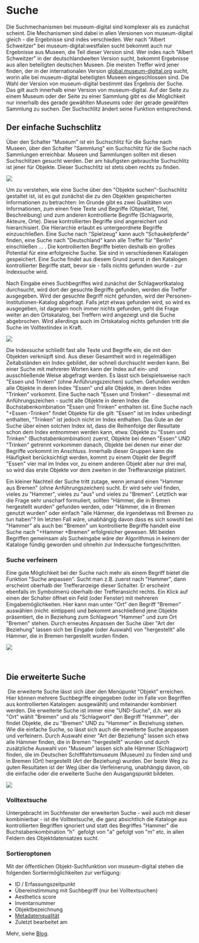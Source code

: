 Suche
=====

Die Suchmechanismen bei museum-digital sind komplexer als es zunächst
scheint. Die Mechanismen sind dabei in allen Versionen von
museum-digital gleich - die Ergebnisse sind indes verschieden. Wer nach
\"Albert Schweitzer\" bei museum-digital:westfalen sucht bekommt auch
nur Ergebnisse aus Museen, die Teil dieser Version sind. Wer indes nach
\"Albert Schweitzer\" in der deutschlandweiten Version sucht, bekommt
Ergebnisse aus allen beteiligten deutschen Museen. Die meisten Treffer
wird jener finden, der in der internationalen Version
[global.museum-digital.org](https://global.museum-digital.org/) sucht,
worin alle bei museum-digital beteiligten Museen eingeschlossen sind.
Die Wahl der Version von museum-digital bestimmt das Ergebnis der Suche.
Das gilt auch innerhalb einer Version von museum-digital. Auf der Seite
zu einem Museum oder der Seite zu einer Sammlung gibt es die Möglichkeit
nur innerhalb des gerade gewählten Museums oder der gerade gewählten
Sammlung zu suchen. Der Suchschlitz ändert seine Funktion entsprechend.

Der einfache Suchschlitz
------------------------

Über den Schalter \"Museum\" ist ein Suchschlitz für die Suche nach
Museen, über den Schalter \"Sammlung\" ein Suchschlitz für die Suche
nach Sammlungen erreichbar. Museen und Sammlungen sollten mit diesen
Suchschlitzen gesucht werden. Der am häufigsten gebrauchte Suchschlitz
ist jener für Objekte. Dieser Suchschlitz ist stets oben rechts zu
finden.

![](../assets/frontend/search/searches.jpg)

Um zu verstehen, wie eine Suche über den \"Objekte suchen\"-Suchschlitz
gestaltet ist, ist es gut zunächst die zu den Objekten gespeicherten
Informationen zu betrachten: Im Grunde gibt es zwei Qualitäten von
Informationen, zum einen freie Texte und Begriffe (Objektart, Titel,
Beschreibung) und zum anderen kontrollierte Begriffe (Schlagworte,
Akteure, Orte). Diese kontrollierten Begriffe sind angereichert und
hierarchisiert. Die Hierarchie erlaubt es untergeordnete Begriffe
einzuschließen. Eine Suche nach \"Spielzeug\" kann auch
\"Schaukelpferde\" finden, eine Suche nach \"Deutschland\" kann alle
Treffer für \"Berlin\" einschließen \... . Die kontrollierten Begriffe
bieten deshalb ein großes Potential für eine erfolgreiche Suche. Sie
sind in verschiedenen Katalogen gespeichert. Eine Suche findet aus
diesem Grund zuerst in den Katalogen kontrollierter Begriffe statt,
bevor sie - falls nichts gefunden wurde - zur Indexsuche wird.

Nach Eingabe eines Suchbegriffes wird zunächst der Schlagwortkatalog
durchsucht, wird dort der gesuchte Begriffe gefunden, werden die Treffer
ausgegeben. Wird der gesuchte Begriff nicht gefunden, wird der
Personen-Institutionen-Katalog abgefragt. Falls jetzt etwas gefunden
wird, so wird es ausgegeben, ist dagegen noch immer nichts gefunden,
geht die Frage weiter an den Ortskatalog, bei Treffern wird angezeigt
und die Suche abgebrochen. Wird allerdings auch im Ortskatalog nichts
gefunden tritt die Suche im Volltextindex in Kraft.

![](../assets/frontend/search/suchweg.JPG)

Die Indexsuche schließt fast alle Texte und Begriffe ein, die mit den
Objekten verknüpft sind. Aus dieser Gesamtheit wird in regelmäßigen
Zeitabständen ein Index gebildet, der schnell durchsucht werden kann.
Bei einer Suche mit mehreren Worten kann der Index auf ein- und
ausschließende Weise abgefragt werden. Es lässt sich beispielsweise nach
\"Essen und Trinken\" (ohne Anführungszeichen) suchen. Gefunden werden
alle Objekte in deren Index \"Essen\" und alle Objekte, in deren Index
\"Trinken\" vorkommt. Eine Suche nach \"Essen und Trinken\" - diesesmal
mit Anführungszeichen - sucht alle Objekte in deren Index die
Buchstabenkombination \"Essen und Trinken\" enthalten ist. Eine Suche
nach \"+Essen -Trinken\" findet Objekte für die gilt: \"Essen\" ist im
Index unbedingt enthalten, \"Trinken\" ist jedoch nicht im Index
enthalten. Das Gute an der Suche über einen solchen Index ist, dass die
Reihenfolge der Resultate schon dem Index entnommen werden kann, etwa:
Objekte zu \"Essen und Trinken\" (Buchstabenkombination) zuerst, Objekte
bei denen \"Essen\" UND \"Trinken\" getrennt vorkommen danach, Objekte
bei denen nur einer der Begriffe vorkommt im Anschluss. Innerhalb dieser
Gruppen kann die Häufigkeit berücksichtigt werden, kommt zu einem Objekt
der Begriff \"Essen\" vier mal im Index vor, zu einem anderen Objekt
aber nur drei mal, so wird das erste Objekte vor dem zweiten in der
Trefferanzeige platziert.

Ein kleiner Nachteil der Suche tritt zutage, wenn jemand einen \"Hammer
aus Bremen\" (ohne Anführungszeichen) sucht. Er wird sehr viel finden,
vieles zu \"Hammer\", vieles zu \"aus\" und vieles zu \"Bremen\".
Letztlich war die Frage sehr unscharf formuliert, sollten \"Hämmer, die
in Bremen hergestellt wurden\" gefunden werden, oder \"Hämmer, die in
Bremen genutzt wurden\" oder einfach \"alle Hämmer, die irgendetwas mit
Bremen zu tun haben\"? Im letzten Fall wäre, unabhängig davon dass es
sich sowohl bei \"Hammer\" als auch bei \"Bremen\" um kontrollierte
Begriffe handelt eine Suche nach \"+Hammer +Bremen\" erfolgreicher
gewesen. Mit beiden Begriffen gemeinsam als Sucheingabe wäre der
Algorithmus in keinem der Kataloge fündig geworden und ohnehin zur
Indexsuche fortgeschritten.

### Suche verfeinern

Eine gute Möglichkeit bei der Suche nach mehr als einem Begriff bietet
die Funktion \"Suche anpassen\". Sucht man z.B. zuerst nach \"Hammer\",
dann erscheint oberhalb der Trefferanzeige dieser Schalter. Er erscheint
ebenfalls im Symbolmenü oberhalb der Trefferansicht rechts. Ein Klick
auf einen der Schalter öffnet ein Feld (oder Fenster) mit mehreren
Eingabemöglichkeiten. Hier kann man unter \"Ort\" den Begriff \"Bremen\"
auswählen (nicht: eintippen) und bekommt anschließend jene Objekte
präsentiert, die in Beziehung zum Schlagwort \"Hammer\" und zum Ort
\"Bremen\" stehen. Durch erneutes Anpassen der Suche über \"Art der
Beziehung\" lassen sich bei Eingabe (oder Auswahl) von \"hergestellt\"
alle Hämmer, die in Bremen hergestellt wurden finden.

![](../assets/frontend/search/searchrefine.jpg)

 

Die erweiterte Suche
--------------------

 Die erweiterte Suche lässt sich über den Menüpunkt \"Objekt\"
erreichen. Hier können mehrere Suchbegriffe eingegeben (oder im Falle
von Begriffen aus kontrollierten Katalogen: ausgewählt) und miteinander
kombiniert werden. Die erweiterte Suche ist immer eine \"UND-Suche\",
d.h. wer als \"Ort\" wählt \"Bremen\" und als \"Schlagwort\" den Begriff
\"Hammer\", der findet Objekte, die zu \"Bremen\" UND zu \"Hammer\" in
Beziehung stehen. Wie die einfache Suche, so lässt sich auch die
erweiterte Suche anpassen und verfeinern. Durch Auswahl einer \"Art der
Beziehung\" lassen sich etwa alle Hämmer finden, die in Bremen
\"hergestellt\" wurden und durch zusätzliche Auswahl von \"Museum\"
lassen sich alle Hämmer (Schlagwort) finden, die im Deutschen
Schifffahrtsmuseum (Museum) zu finden sind und in Bremen (Ort)
hergestellt (Art der Beziehung) wurden. Der beste Weg zu guten
Resultaten ist der Weg über die Verfeinerung, unabhängig davon, ob die
einfache oder die erweiterte Suche den Ausgangspunkt bildeten.

![](../assets/frontend/search/seachfull.jpg)

### Volltextsuche

Untergebracht im Suchfenster der erweiterten Suche - weil auch mit
dieser kombinierbar - ist die Volltextsuche, die ganz absichtlich die
Kataloge aus kontrollierten Begriffen ignoriert und statt des Begriffes
\"Hammer\" die Buchstabenkombination \"h\"  gefolgt von \"a\" gefolgt
von \"m\" etc. in allen Feldern des Objektdatensatzes sucht.

### Sortieroptonen

Mit der öffentlichen Objekt-Suchfunktion von museum-digital stehen die
folgenden Sortiermöglichkeiten zur verfügung:

- ID / Erfassungszeitpunkt
- Übereinstimmung mit Suchbegriff (nur bei Volltextsuchen)
- Aesthetics score
- Inventarnummer
- Objektbezeichnung
- [Metadatenqualität](../../musdb/Objekte/Qualitaet/PuQI.md)
- Zuletzt bearbeitet am

Mehr, siehe [Blog](https://blog.museum-digital.org/2025/03/06/sort-by-beauty/).
